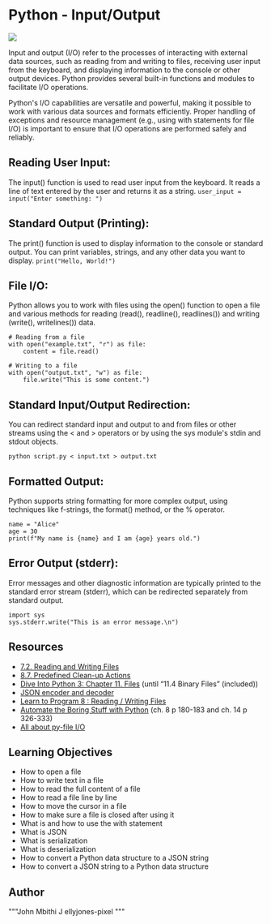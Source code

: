 # Python - Input/Output

![](https://encrypted-tbn0.gstatic.com/images?q=tbn:ANd9GcR_7jVyGaTgIf5Unf3gW5G-tQnL1cnUFc-s6g&usqp=CAU)

Input and output (I/O) refer to the processes of interacting with external data sources, such as reading from and writing to files, receiving user input from the keyboard, and displaying information to the console or other output devices. Python provides several built-in functions and modules to facilitate I/O operations.

Python's I/O capabilities are versatile and powerful, making it possible to work with various data sources and formats efficiently. Proper handling of exceptions and resource management (e.g., using with statements for file I/O) is important to ensure that I/O operations are performed safely and reliably.

## Reading User Input:

The input() function is used to read user input from the keyboard. It reads a line of text entered by the user and returns it as a string.
```user_input = input("Enter something: ")```

## Standard Output (Printing):

The print() function is used to display information to the console or standard output. You can print variables, strings, and any other data you want to display.
```print("Hello, World!")```
## File I/O:

Python allows you to work with files using the open() function to open a file and various methods for reading (read(), readline(), readlines()) and writing (write(), writelines()) data.
```
# Reading from a file
with open("example.txt", "r") as file:
    content = file.read()

# Writing to a file
with open("output.txt", "w") as file:
    file.write("This is some content.")
```
## Standard Input/Output Redirection:

You can redirect standard input and output to and from files or other streams using the < and > operators or by using the sys module's stdin and stdout objects.

```python script.py < input.txt > output.txt```
## Formatted Output:

Python supports string formatting for more complex output, using techniques like f-strings, the format() method, or the % operator.
```
name = "Alice"
age = 30
print(f"My name is {name} and I am {age} years old.")
```
## Error Output (stderr):

Error messages and other diagnostic information are typically printed to the standard error stream (stderr), which can be redirected separately from standard output.
```
import sys
sys.stderr.write("This is an error message.\n")
```
## Resources
* [7.2. Reading and Writing Files](https://intranet.alxswe.com/rltoken/hFlrZ9E1XROVWcjwwyF52A)
* [8.7. Predefined Clean-up Actions](https://intranet.alxswe.com/rltoken/0OZ9fzPRjmKWZsID9IRJSg)
* [Dive Into Python 3: Chapter 11. Files](https://intranet.alxswe.com/rltoken/0osPfNU5d3Shh9PFWgYm9A) (until “11.4 Binary Files” (included))
* [JSON encoder and decoder](https://intranet.alxswe.com/rltoken/l0B9_pFn1tgBvE7FrT14Zw)
* [Learn to Program 8 : Reading / Writing Files](https://intranet.alxswe.com/rltoken/ZvtAdnUzjnEVu1sjg3m_tQ)
* [Automate the Boring Stuff with Python](https://intranet.alxswe.com/rltoken/Ej8YjhxLXpzHW7_rNMd9XQ) (ch. 8 p 180-183 and ch. 14 p 326-333)
* [All about py-file I/O](https://intranet.alxswe.com/rltoken/TUatlpPV27S4zPogmQIPnQ)

## Learning Objectives
* How to open a file
* How to write text in a file
* How to read the full content of a file
* How to read a file line by line
* How to move the cursor in a file
* How to make sure a file is closed after using it
* What is and how to use the with statement
* What is JSON
* What is serialization
* What is deserialization
* How to convert a Python data structure to a JSON string
* How to convert a JSON string to a Python data structure


## Author

"""John Mbithi
J  ellyjones-pixel
"""